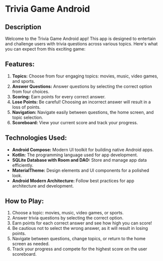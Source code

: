 # Trivia Game Android

## Description
Welcome to the Trivia Game Android app! This app is designed to entertain and challenge users with trivia questions across various topics. Here's what you can expect from this exciting game:

## Features:
1. **Topics:** Choose from four engaging topics: movies, music, video games, and sports.
2. **Answer Questions:** Answer questions by selecting the correct option from four choices.
3. **Scoring:** Earn points for every correct answer.
4. **Lose Points:** Be careful! Choosing an incorrect answer will result in a loss of points.
5. **Navigation:** Navigate easily between questions, the home screen, and topic selection.
6. **Scoreboard:** View your current score and track your progress.

## Technologies Used:
- **Android Compose:** Modern UI toolkit for building native Android apps.
- **Kotlin:** The programming language used for app development.
- **SQLite Database with Room and DAO:** Store and manage app data efficiently.
- **MaterialTheme:** Design elements and UI components for a polished look.
- **Android Modern Architecture:** Follow best practices for app architecture and development.

## How to Play:
1. Choose a topic: movies, music, video games, or sports.
2. Answer trivia questions by selecting the correct option.
3. Earn points for each correct answer and see how high you can score!
4. Be cautious not to select the wrong answer, as it will result in losing points.
5. Navigate between questions, change topics, or return to the home screen as needed.
6. Track your progress and compete for the highest score on the user scoreboard.


